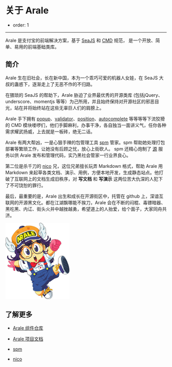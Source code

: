 # 关于 Arale

- order: 1

---

Arale 是支付宝的前端解决方案，基于 [SeaJS](http://seajs.org/) 
和 [CMD](https://github.com/seajs/seajs/issues/242) 规范，
是一个开放、简单、易用的前端基础类库。

## 简介

Arale 生在旧社会，长在新中国，本为一个乖巧可爱的机器人女娃，在 SeaJS 大叔的蛊惑下，逐渐走上了无恶不作的不归路。

在猥琐的 SeaJS 的帮助下，Arale 胁迫了业界最优秀的开源类库 (包括jQuery、underscore、momentjs 等等）为己所用，并且始终保持对开源社区的邪恶目光，站在并将始终站在这些无辜巨人们的肩膀上。

Arale 手下拥有 [popup](http://aralejs.org/popup/)、[validator](http://aralejs.org/validator/)、[position](http://aralejs.org/position/)、[autocomplete](http://aralejs.org/autocomplete/) 等等等等下流狡猾的 CMD 模块喽啰们，他们手脚麻利，办事干净，各自独当一面讲义气，任你各种需求耀武扬威，上去就是一板砖，绝无二话。

Arale 有两大帮凶，一是心狠手辣的包管理工具 [spm](https://github.com/spmjs/spm/) 管家。spm 帮助她处理打包部署等繁琐工作，让她没有后顾之忧，放心上街砍人。 spm 还精心炮制了 [源](http://modules.spmjs.org/) 服务以供 Arale 发布和管理代码，实乃黑社会管家一行业界良心。

第二位是杀千刀的 [nico](https://github.com/aralejs/nico-arale/) 兄，这位兄弟擅长玩弄 Markdown 格式，帮助 Arale 用 Markdown 来起草各类文档、演示、用例，方便本地开发，生成静态站点。他打破了互联网上的文档生成旧秩序，对 **写文档** 和 **写演示** 这两位苦大仇深的人犯下了不可饶恕的罪行。

最后，最重要的是，Arale 出生和成长在开源街区中，托管在 github 上，深谙互联网的开源黑文化。都在江湖飘哪能不挨刀，Arale 会在不断的闷棍、毒镖暗器、黑吃黑、内讧、街头火并中越挫越勇，希望道上的人抬爱，给个面子，大家同舟共济。

<img src="/static/arale.png" width="200">

## 了解更多

- [Arale 组件仓库](https://github.com/aralejs/)

- [Arale 项目文档](https://github.com/aralejs/aralejs.org/wiki)

- [spm](https://github.com/spmjs/spm/)

- [nico](http://lab.lepture.com/nico/)

